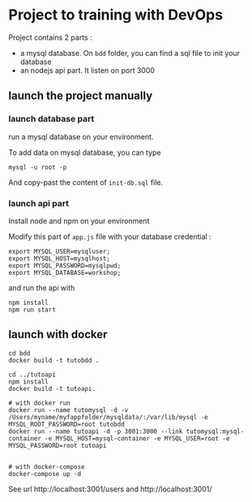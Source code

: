 # Project to training with DevOps 

Project contains 2 parts :
* a mysql database. On `bdd` folder, you can find a sql file to init your database
* an nodejs api part. It listen on port 3000



## launch the project manually

### launch database part

run a mysql database on your environment.

To add data on mysql database, you can type 
```
mysql -u root -p
```

And copy-past the content of `init-db.sql` file.

### launch api part

Install node and npm on your environment

Modify this part of `app.js` file with your database credential :  

```
export MYSQL_USER=mysqluser;
export MYSQL_HOST=mysqlhost;
export MYSQL_PASSWORD=mysqlpwd;
export MYSQL_DATABASE=workshop;
```

and run the api with
```
npm install
npm run start
```

## launch with docker

```
cd bdd
docker build -t tutobdd .

cd ../tutoapi
npm install
docker build -t tutoapi.

# with docker run 
docker run --name tutomysql -d -v /Users/myname/myfappfolder/mysqldata/:/var/lib/mysql -e MYSQL_ROOT_PASSWORD=root tutobdd 
docker run --name tutoapi -d -p 3001:3000 --link tutomysql:mysql-container -e MYSQL_HOST=mysql-container -e MYSQL_USER=root -e MYSQL_PASSWORD=root tutoapi


# with docker-compose
docker-compose up -d
```

See url http://localhost:3001/users and http://localhost:3001/
